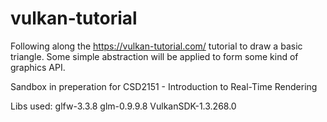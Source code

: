 # vulkan-tutorial
Following along the https://vulkan-tutorial.com/ tutorial to draw a basic triangle.
Some simple abstraction will be applied to form some kind of graphics API.

Sandbox in preperation for CSD2151 - Introduction to Real-Time Rendering

Libs used:
glfw-3.3.8
glm-0.9.9.8
VulkanSDK-1.3.268.0
